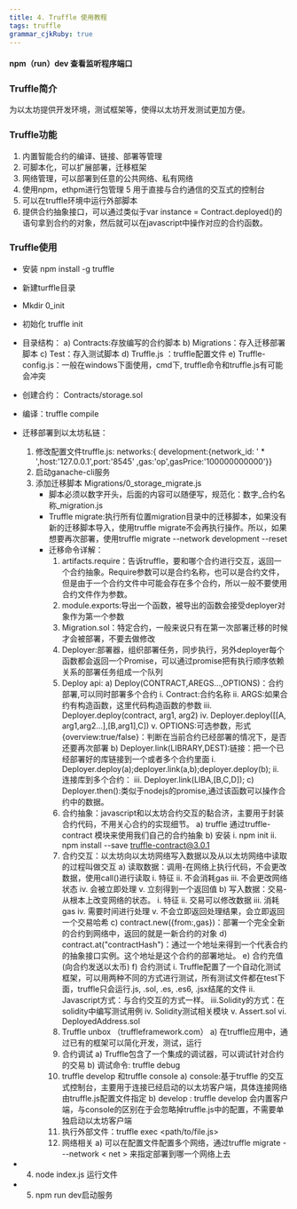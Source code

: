 ```yaml
---
title: 4. Truffle 使用教程
tags: truffle
grammar_cjkRuby: true
---
```


#### npm（run）dev 查看监听程序端口

### Truffle简介
为以太坊提供开发环境，测试框架等，使得以太坊开发测试更加方便。

### Truffle功能
1.	内置智能合约的编译、链接、部署等管理
2.	可脚本化，可以扩展部署，迁移框架
3.  网络管理，可以部署到任意的公共网络、私有网络
4.	使用npm，ethpm进行包管理
5	用于直接与合约通信的交互式的控制台
6.	可以在truffle环境中运行外部脚本
7.	提供合约抽象接口，可以通过类似于var instance = Contract.deployed()的语句拿到合约的对象，然后就可以在javascript中操作对应的合约函数。

### Truffle使用
- 安装 npm install -g truffle
- 新建turffle目录
- Mkdir 0_init
- 初始化 truffle init
- 目录结构：
	a)	Contracts:存放编写的合约脚本
	b)	Migrations：存入迁移部署脚本
	c)	Test：存入测试脚本 
	d)	Truffle.js ：truffle配置文件
	e)	Truffle-config.js：一般在windows下面使用，cmd下, truffle命令和truffle.js有可能会冲突 
- 创建合约： Contracts/storage.sol
- 编译：truffle compile
- 迁移部署到以太坊私链：
	1. 修改配置文件truffle.js: networks:{ development:{network_id: ' * ',host:'127.0.0.1',port:'8545' ,gas:'op',gasPrice:'100000000000'}}
	2. 启动ganache-cli服务
	3. 添加迁移脚本 Migrations/0_storage_migrate.js
		 - 脚本必须以数字开头，后面的内容可以随便写，规范化：数字_合约名称_migration.js
		 - Truffle migrate:执行所有位置migration目录中的迁移脚本，如果没有新的迁移脚本导入，使用truffle migrate不会再执行操作。所以，如果想要再次部署，使用truffle migrate --network development --reset
		 - 迁移命令详解：
			 1.	artifacts.require：告诉truffle，要和哪个合约进行交互，返回一个合约抽象。Require参数可以是合约名称，也可以是合约文件，但是由于一个合约文件中可能会存在多个合约，所以一般不要使用合约文件作为参数。
			 2.	module.exports:导出一个函数，被导出的函数会接受deployer对象作为第一个参数
			 3.	Migration.sol：特定合约，一般来说只有在第一次部署迁移的时候才会被部署，不要去做修改
			 4.	Deployer:部署器，组织部署任务，同步执行，另外deployer每个函数都会返回一个Promise，可以通过promise把有执行顺序依赖关系的部署任务组成一个队列
			 5.	Deploy api:
				a)	Deploy(CONTRACT,AREGS…,OPTIONS)：合约部署,可以同时部署多个合约
				i.	Contract:合约名称
				ii.	ARGS:如果合约有构造函数，这里代码构造函数的参数
				iii.	Deployer.deploy(contract, arg1, arg2)
				iv.	Deployer.deploy([[A, arg1,arg2…],[B,arg1],C])
				v.	OPTIONS:可选参数，形式{overview:true/false}：判断在当前合约已经部署的情况下，是否还要再次部署
				b)	Deployer.link(LIBRARY,DEST):链接：把一个已经部署好的库链接到一个或者多个合约里面
				i.	Deployer.deploy(a);deployer.link(a,b);deployer.deploy(b);
				ii.	连接库到多个合约：
				iii.	Deployer.link(LIBA,[B,C,D]);
				c)	Deployer.then():类似于nodejs的promise,通过该函数可以操作合约中的数据。
			6.	合约抽象：javascript和以太坊合约交互的黏合济，主要用于封装合约代码，不用关心合约的实现细节。
				a)	truffle 通过truffle-contract 模块来使用我们自己的合约抽象
				b)	安装
					i.	npm init
					ii.	npm install --save truffle-contract@3.0.1
			7.	合约交互：以太坊向以太坊网络写入数据以及从以太坊网络中读取的过程叫做交互
				a)	读取数据：调用-在网络上执行代码，不会更改数据，使用call()进行读取
				i.	特征
				ii.	不会消耗gas
				iii.	不会更改网络状态
				iv.	会被立即处理
				v.	立刻得到一个返回值
				b)	写入数据：交易-从根本上改变网络的状态。
				i.	特征
				ii.	交易可以修改数据
				iii.	消耗gas
				iv.	需要时间进行处理
				v.	不会立即返回处理结果，会立即返回一个交易哈希
				c)	contract.new({from:,gas})：部署一个完全全新的合约到网络中，返回的就是一新合约的对象
				d)	contract.at("contractHash")：通过一个地址来得到一个代表合约的抽象接口实例。这个地址是这个合约的部署地址。
				e) 合约充值(向合约发送以太币)
				f)	合约测试
				i.	Truffle配置了一个自动化测试框架，可以用两种不同的方式进行测试，所有测试文件都在test下面，truffle只会运行.js, .sol, .es, .es6, .jsx结尾的文件
				ii.	Javascript方式：与合约交互的方式一样。
				iii.Solidity的方式：在solidity中编写测试用例
				iv.	Solidity测试相关模块
				v.	Assert.sol
				vi.	DeployedAddress.sol
			8.	Truffle unbox （truffleframework.com）
				a)	在truffle应用中，通过已有的框架可以简化开发，测试，运行
			9.	合约调试
				a)	Truffle包含了一个集成的调试器，可以调试针对合约的交易
				b)	调试命令: truffle debug <transaction hash>
			10.	truffle develop 和truffle console
				a)	console:基于truffle 的交互式控制台，主要用于连接已经启动的以太坊客户端，具体连接网络由truffle.js配置文件指定
				b)	develop : truffle develop 会内置客户端，与console的区别在于会忽略掉truffle.js中的配置，不需要单独启动以太坊客户端
			11.	执行外部文件：truffle exec <path/to/file.js>
			12.	网络相关
				a)	可以在配置文件配置多个网络，通过truffle migrate ---network < net > 来指定部署到哪一个网络上去


- 4. node index.js 运行文件

- 5. npm run dev启动服务
